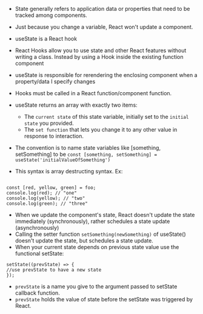- State generally refers to application data or properties that need to be tracked among components.
- Just because you change a variable, React won't update a component.
- useState is a React hook
- React Hooks allow you to use state and other React features without writing a class. Instead by using a Hook inside
 the existing function component
- useState is responsible for rerendering the enclosing component when a property/data I specify changes
- Hooks must be called in a React function/component function.
- useState returns an array with exactly two items:
  * The `current state` of this state variable, initially set to the `initial state` you provided.
  * The `set function` that lets you change it to any other value in response to interaction.
  
- The convention is to name state variables like [something, setSomething] to be 
```const [something, setSomething] = useState('initialValueOfSomething')```

- This syntax is array destructing syntax. Ex:
```const foo = ['one', 'two', 'three'];

const [red, yellow, green] = foo;
console.log(red); // "one"
console.log(yellow); // "two"
console.log(green); // "three"
```
- When we update the component's state, React doesn't update the state immediately (synchronously),
  rather schedules a state update (asynchronously)
- Calling the setter function `setSomething(newSomething)` of useState() doesn't update the state, but schedules a state update.
- When your current state depends on previous state value use the functional setState:
```
setState((prevState) => {
//use prevState to have a new state
});
```
- `prevState` is a name you give to the argument passed to setState callback function. 
- `prevState` holds the value of state before the setState was triggered by React.